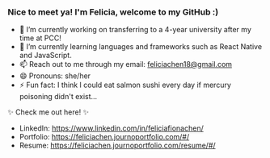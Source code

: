 ### Nice to meet ya! I'm Felicia, welcome to my GitHub :)

- 🔭 I’m currently working on transferring to a 4-year university after my time at PCC!
- 🌱 I’m currently learning languages and frameworks such as React Native and JavaScript.
- 📫 Reach out to me through my email: feliciachen18@gmail.com
- 😄 Pronouns: she/her
- ⚡ Fun fact: I think I could eat salmon sushi every day if mercury poisoning didn't exist...

✨ Check me out here! ✨
- LinkedIn: https://www.linkedin.com/in/feliciafionachen/
- Portfolio: https://feliciachen.journoportfolio.com/#/
- Resume: https://feliciachen.journoportfolio.com/resume/#/
